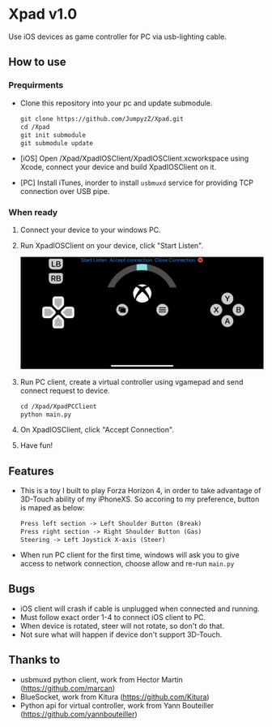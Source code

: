# Xpad v1.0
Use iOS devices as game controller for PC via usb-lighting cable.



## How to use

### Prequirments

- Clone this repository into your pc and update submodule.

  ```
  git clone https://github.com/JumpyzZ/Xpad.git
  cd /Xpad
  git init submodule
  git submodule update
  ```

- [iOS] Open /Xpad/XpadIOSClient/XpadIOSClient.xcworkspace using Xcode, connect your device and build XpadIOSClient on it.

- [PC] Install iTunes, inorder to install `usbmuxd`  service for providing TCP connection over USB pipe.

### When ready

1. Connect your device to your windows PC.

2. Run XpadIOSClient on your device, click "Start Listen".

   ![IMG_4893](./IMG_4893.PNG)

3. Run PC client, create a virtual controller using vgamepad and send connect request to device.

   ```
   cd /Xpad/XpadPCClient
   python main.py
   ```

4. On XpadIOSClient, click "Accept Connection".

5. Have fun!



## Features

- This is a toy I built to play Forza Horizon 4, in order to take advantage of 3D-Touch ability of my iPhoneXS. So accoring to my preference, button is maped as below:

  ```
  Press left section -> Left Shoulder Button (Break)
  Press right section -> Right Shoulder Button (Gas)
  Steering -> Left Joystick X-axis (Steer)
  ```

- When run PC client for the first time, windows will ask you to give access to network connection, choose allow and re-run `main.py`

  

## Bugs

- iOS client will crash if cable is unplugged when connected and running.
- Must follow exact order 1-4 to connect iOS client to PC.
- When device is rotated, steer will not rotate, so don't do that.
- Not sure what will happen if device don't support 3D-Touch.

## Thanks to

- usbmuxd python client, work from Hector Martin (https://github.com/marcan)
- BlueSocket, work from Kitura (https://github.com/Kitura)
- Python api for virtual controller, work from Yann Bouteiller (https://github.com/yannbouteiller)

